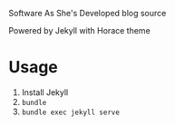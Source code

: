 Software As She's Developed blog source

Powered by Jekyll with Horace theme

# Usage

1. Install Jekyll
2. `bundle`
2. `bundle exec jekyll serve`
